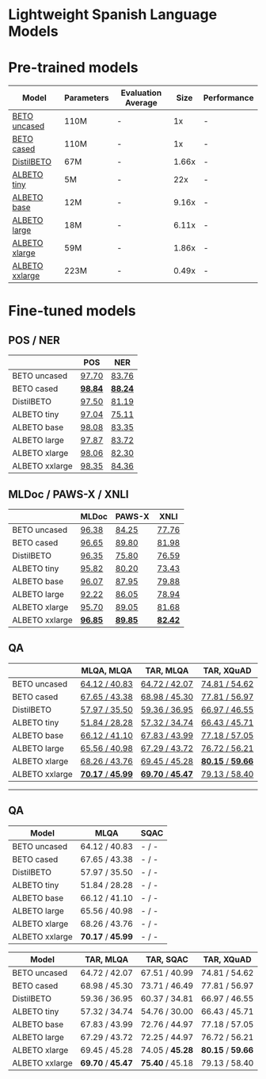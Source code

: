 # Lightweight Spanish Language Models

# Pre-trained models

| Model          | Parameters | Evaluation Average | Size  | Performance |
|----------------|------------|--------------------|-------|-------------|
| [BETO uncased](https://huggingface.co/dccuchile/bert-base-spanish-wwm-uncased)   | 110M       | -                  | 1x    | -           |
| [BETO cased](https://huggingface.co/dccuchile/bert-base-spanish-wwm-cased)     | 110M       | -                  | 1x    | -           |
| [DistilBETO](https://huggingface.co/CenIA/distillbert-base-spanish-uncased)     | 67M        | -                  | 1.66x | -           |
| [ALBETO tiny](https://huggingface.co/CenIA/albert_tiny_spanish)    | 5M         | -                  | 22x   | -           |
| [ALBETO base](https://huggingface.co/CenIA/albert_base_spanish)    | 12M        | -                  | 9.16x | -           |
| [ALBETO large](https://huggingface.co/CenIA/albert_large_spanish)   | 18M        | -                  | 6.11x | -           |
| [ALBETO xlarge](https://huggingface.co/CenIA/albert_xlarge_spanish)  | 59M        | -                  | 1.86x | -           |
| [ALBETO xxlarge](https://huggingface.co/CenIA/albert_xxlarge_spanish) | 223M       | -                  | 0.49x | -           |

# Fine-tuned models

## POS / NER

|                | POS       | NER       |
|----------------|-----------|-----------|
| BETO uncased   | [97.70](https://huggingface.co/CenIA/bert-base-spanish-wwm-uncased-finetuned-pos)     | [83.76](https://huggingface.co/CenIA/bert-base-spanish-wwm-uncased-finetuned-ner)     |
| BETO cased     | [**98.84**](https://huggingface.co/CenIA/bert-base-spanish-wwm-cased-finetuned-pos) | [**88.24**](https://huggingface.co/CenIA/bert-base-spanish-wwm-cased-finetuned-ner) |
| DistilBETO     | [97.50](https://huggingface.co/CenIA/distillbert-base-spanish-uncased-finetuned-pos)     | [81.19](https://huggingface.co/CenIA/distillbert-base-spanish-uncased-finetuned-ner)     |
| ALBETO tiny    | [97.04](https://huggingface.co/CenIA/albert-tiny-spanish-finetuned-pos)     | [75.11](https://huggingface.co/CenIA/albert-tiny-spanish-finetuned-ner)     |
| ALBETO base    | [98.08](https://huggingface.co/CenIA/albert-base-spanish-finetuned-pos)     | [83.35](https://huggingface.co/CenIA/albert-base-spanish-finetuned-ner)     |
| ALBETO large   | [97.87](https://huggingface.co/CenIA/albert-large-spanish-finetuned-pos)     | [83.72](https://huggingface.co/CenIA/albert-large-spanish-finetuned-ner)     |
| ALBETO xlarge  | [98.06](https://huggingface.co/CenIA/albert-xlarge-spanish-finetuned-pos)     | [82.30](https://huggingface.co/CenIA/albert-xlarge-spanish-finetuned-ner)     |
| ALBETO xxlarge | [98.35](https://huggingface.co/CenIA/albert-xxlarge-spanish-finetuned-pos)     | [84.36](https://huggingface.co/CenIA/albert-xxlarge-spanish-finetuned-ner)     |


## MLDoc / PAWS-X / XNLI

|                | MLDoc     | PAWS-X    | XNLI      |
|----------------|-----------|-----------|-----------|
| BETO uncased   | [96.38](https://huggingface.co/CenIA/bert-base-spanish-wwm-uncased-finetuned-mldoc)     | [84.25](https://huggingface.co/CenIA/bert-base-spanish-wwm-uncased-finetuned-pawsx)     | [77.76](https://huggingface.co/CenIA/bert-base-spanish-wwm-uncased-finetuned-xnli)     |
| BETO cased     | [96.65](https://huggingface.co/CenIA/bert-base-spanish-wwm-cased-finetuned-mldoc)     | [89.80](https://huggingface.co/CenIA/bert-base-spanish-wwm-cased-finetuned-pawsx)     | [81.98](https://huggingface.co/CenIA/bert-base-spanish-wwm-cased-finetuned-xnli)     |
| DistilBETO     | [96.35](https://huggingface.co/CenIA/distillbert-base-spanish-uncased-finetuned-mldoc)     | [75.80](https://huggingface.co/CenIA/distillbert-base-spanish-uncased-finetuned-pawsx)     | [76.59](https://huggingface.co/CenIA/distillbert-base-spanish-uncased-finetuned-xnli)     |
| ALBETO tiny    | [95.82](https://huggingface.co/CenIA/albert-tiny-spanish-finetuned-mldoc)     | [80.20](https://huggingface.co/CenIA/albert-tiny-spanish-finetuned-pawsx)     | [73.43](https://huggingface.co/CenIA/albert-tiny-spanish-finetuned-xnli)     |
| ALBETO base    | [96.07](https://huggingface.co/CenIA/albert-base-spanish-finetuned-mldoc)     | [87.95](https://huggingface.co/CenIA/albert-base-spanish-finetuned-pawsx)     | [79.88](https://huggingface.co/CenIA/albert-base-spanish-finetuned-xnli)     |
| ALBETO large   | [92.22](https://huggingface.co/CenIA/albert-large-spanish-finetuned-mldoc)     | [86.05](https://huggingface.co/CenIA/albert-large-spanish-finetuned-pawsx)     | [78.94](https://huggingface.co/CenIA/albert-large-spanish-finetuned-xnli)     |
| ALBETO xlarge  | [95.70](https://huggingface.co/CenIA/albert-xlarge-spanish-finetuned-mldoc)     | [89.05](https://huggingface.co/CenIA/albert-xlarge-spanish-finetuned-pawsx)     | [81.68](https://huggingface.co/CenIA/albert-xlarge-spanish-finetuned-xnli)     |
| ALBETO xxlarge | [**96.85**](https://huggingface.co/CenIA/albert-xxlarge-spanish-finetuned-mldoc) | [**89.85**](https://huggingface.co/CenIA/albert-xxlarge-spanish-finetuned-pawsx) | [**82.42**](https://huggingface.co/CenIA/albert-xxlarge-spanish-finetuned-xnli) |

## QA

|                | MLQA, MLQA | TAR, MLQA | TAR, XQuAD |
|----------------|------------|------------|-----------|
| BETO uncased   | [64.12 / 40.83](https://huggingface.co/CenIA/bert-base-spanish-wwm-uncased-finetuned-qa-mlqa)      | [64.72 / 42.07](https://huggingface.co/CenIA/bert-base-spanish-wwm-uncased-finetuned-qa-tar)      | [74.81 / 54.62](https://huggingface.co/CenIA/bert-base-spanish-wwm-uncased-finetuned-qa-tar)     |
| BETO cased     | [67.65 / 43.38](https://huggingface.co/CenIA/bert-base-spanish-wwm-cased-finetuned-qa-mlqa)      | [68.98 / 45.30](https://huggingface.co/CenIA/bert-base-spanish-wwm-cased-finetuned-qa-tar)      | [77.81 / 56.97](https://huggingface.co/CenIA/bert-base-spanish-wwm-cased-finetuned-qa-tar)     |
| DistilBETO     | [57.97 / 35.50](https://huggingface.co/CenIA/distillbert-base-spanish-uncased-finetuned-qa-mlqa)      | [59.36 / 36.95](https://huggingface.co/CenIA/distillbert-base-spanish-uncased-finetuned-qa-tar)      | [66.97 / 46.55](https://huggingface.co/CenIA/distillbert-base-spanish-uncased-finetuned-qa-tar)     |
| ALBETO tiny    | [51.84 / 28.28](https://huggingface.co/CenIA/albert-tiny-spanish-finetuned-qa-mlqa)      | [57.32 / 34.74](https://huggingface.co/CenIA/albert-tiny-spanish-finetuned-qa-tar)      | [66.43 / 45.71](https://huggingface.co/CenIA/albert-tiny-spanish-finetuned-qa-tar)     |
| ALBETO base    | [66.12 / 41.10](https://huggingface.co/CenIA/albert-base-spanish-finetuned-qa-mlqa)      | [67.83 / 43.99](https://huggingface.co/CenIA/albert-base-spanish-finetuned-qa-tar)      | [77.18 / 57.05](https://huggingface.co/CenIA/albert-base-spanish-finetuned-qa-tar)     |
| ALBETO large   | [65.56 / 40.98](https://huggingface.co/CenIA/albert-large-spanish-finetuned-qa-mlqa)      | [67.29 / 43.72](https://huggingface.co/CenIA/albert-large-spanish-finetuned-qa-tar)      | [76.72 / 56.21](https://huggingface.co/CenIA/albert-large-spanish-finetuned-qa-tar)     |
| ALBETO xlarge  | [68.26 / 43.76](https://huggingface.co/CenIA/albert-xlarge-spanish-finetuned-qa-mlqa)      | [69.45 / 45.28](https://huggingface.co/CenIA/albert-xlarge-spanish-finetuned-qa-tar)      | [**80.15** / **59.66**](https://huggingface.co/CenIA/albert-xlarge-spanish-finetuned-qa-tar)     |
| ALBETO xxlarge | [**70.17** / **45.99**](https://huggingface.co/CenIA/albert-xxlarge-spanish-finetuned-qa-mlqa)      | [**69.70** / **45.47**](https://huggingface.co/CenIA/albert-xxlarge-spanish-finetuned-qa-tar)      | [79.13 / 58.40](https://huggingface.co/CenIA/albert-xxlarge-spanish-finetuned-qa-tar)     |

---

## QA

| Model          | MLQA          | SQAC  |
|----------------|---------------|-------|
| BETO uncased   | 64.12 / 40.83 | - / - |
| BETO cased     | 67.65 / 43.38 | - / - |
| DistilBETO     | 57.97 / 35.50 | - / - |
| ALBETO tiny    | 51.84 / 28.28 | - / - |
| ALBETO base    | 66.12 / 41.10 | - / - |
| ALBETO large   | 65.56 / 40.98 | - / - |
| ALBETO xlarge  | 68.26 / 43.76 | - / - |
| ALBETO xxlarge | **70.17** / **45.99** | - / - |


| Model          | TAR, MLQA     | TAR, SQAC | TAR, XQuAD    |
|----------------|---------------|-----------|---------------|
| BETO uncased   | 64.72 / 42.07 | 67.51 / 40.99     | 74.81 / 54.62 |
| BETO cased     | 68.98 / 45.30 | 73.71 / 46.49     | 77.81 / 56.97 |
| DistilBETO     | 59.36 / 36.95 | 60.37 / 34.81     | 66.97 / 46.55 |
| ALBETO tiny    | 57.32 / 34.74 | 54.76 / 30.00     | 66.43 / 45.71 |
| ALBETO base    | 67.83 / 43.99 | 72.76 / 44.97     | 77.18 / 57.05 |
| ALBETO large   | 67.29 / 43.72 | 72.25 / 44.97     | 76.72 / 56.21 |
| ALBETO xlarge  | 69.45 / 45.28 | 74.05 / **45.28**     | **80.15** / **59.66** |
| ALBETO xxlarge | **69.70** / **45.47** | **75.40** / 45.18     | 79.13 / 58.40 |



